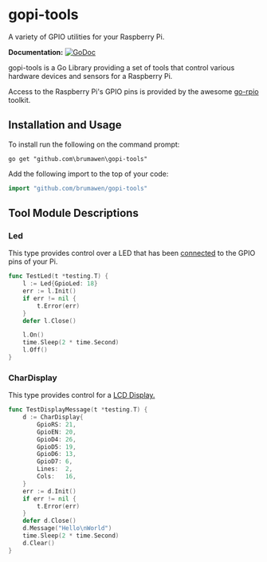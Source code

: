 # gopi-tools #

A variety of GPIO utilities for your Raspberry Pi.

**Documentation:** [![GoDoc](https://godoc.org/github.com/brumawen/gopi-tools?status.svg)](https://godoc.org/github.com/brumawen/gopi-tools)

gopi-tools is a Go Library providing a set of tools that control various hardware devices and sensors for a Raspberry Pi.  

Access to the Raspberry Pi's GPIO pins is provided by the awesome [go-rpio](https://github.com/stianeikeland/go-rpio) toolkit.

## Installation and Usage ##

To install run the following on the command prompt:
```Shell
go get "github.com\brumawen\gopi-tools" 
```

Add the following import to the top of your code:
```go
import "github.com/brumawen/gopi-tools"
```

## Tool Module Descriptions ##

### Led ###

This type provides control over a LED that has been [connected](https://thepihut.com/blogs/raspberry-pi-tutorials/27968772-turning-on-an-led-with-your-raspberry-pis-gpio-pins) to the GPIO pins of your Pi.

```go
func TestLed(t *testing.T) {
	l := Led{GpioLed: 18}
	err := l.Init()
	if err != nil {
		t.Error(err)
	}
	defer l.Close()

	l.On()
	time.Sleep(2 * time.Second)
	l.Off()
}
```

### CharDisplay ###

This type provides control for a [LCD Display.](https://learn.adafruit.com/drive-a-16x2-lcd-directly-with-a-raspberry-pi/overview)

```go
func TestDisplayMessage(t *testing.T) {
	d := CharDisplay{
		GpioRS: 21,
		GpioEN: 20,
		GpioD4: 26,
		GpioD5: 19,
		GpioD6: 13,
		GpioD7: 6,
		Lines:  2,
		Cols:   16,
	}
	err := d.Init()
	if err != nil {
		t.Error(err)
	}
	defer d.Close()
	d.Message("Hello\nWorld")
	time.Sleep(2 * time.Second)
	d.Clear()
}
```